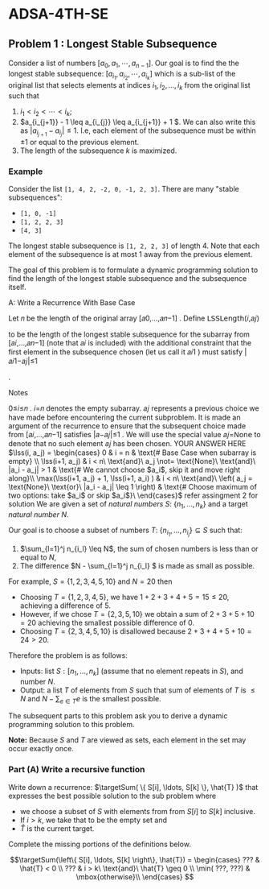# ADSA-4TH-SE
## Problem 1 : Longest Stable Subsequence

Consider a list of numbers $[a_0, a_1, \cdots, a_{n-1}]$. Our goal is to find the the longest stable subsequence: $[a_{i_1}, a_{i_2}, \cdots, a_{i_k} ]$ which is a sub-list of the original list that selects elements at indices $i_1, i_2, \ldots, i_k$ from the original list such that 
  1. $i_1 < i_2 < \cdots < i_k$; 
  2. $a_{i_{j+1}} - 1 \leq a_{i_{j}} \leq a_{i_{j+1}} + 1 $. We can also write this as $|a_{i_{j+1}} - a_{i_j}| \leq 1$. I.e, each element of the subsequence must be within $\pm 1$ or equal to the previous element.
  3. The length of the subsequence $k$ is maximized.

### Example 

Consider the list `[1, 4, 2, -2, 0, -1, 2, 3]`.  There are many "stable subsequences":
 - `[1, 0, -1]`
 - `[1, 2, 2, 3]`
 - `[4, 3]`

The longest stable subsequence is `[1, 2, 2, 3]` of length 4. Note that each element of the subsequence is at most $1$ away from the previous element.

The goal of this problem is to formulate a dynamic programming solution to find the length of the longest stable subsequence and the subsequence itself.

A: Write a Recurrence With Base Case
 
Let  𝑛
  be the length of the original array  [𝑎0,…,𝑎𝑛−1]
 . Define
𝖫𝖲𝖲𝖫𝖾𝗇𝗀𝗍𝗁(𝑖,𝑎𝑗)
 
to be the length of the longest stable subsequence for the subarray from  [𝑎𝑖,…,𝑎𝑛−1]
  (note that  𝑎𝑖
  is included) with the additional constraint that the first element in the subsequence chosen (let us call it  𝑎𝑖1
 ) must satisfy
|𝑎𝑖1−𝑎𝑗|≤1
 
.

Notes

0≤𝑖≤𝑛
 .  𝑖=𝑛
  denotes the empty subarray.
𝑎𝑗
  represents a previous choice we have made before encountering the current subproblem. It is made an argument of the recurrence to ensure that the subsequent choice made from  [𝑎𝑖,…,𝑎𝑛−1]
  satisfies  |𝑎−𝑎𝑗|≤1
 .
We will use the special value  𝑎𝑗=𝖭𝗈𝗇𝖾
  to denote that no such element  𝑎𝑗
  has been chosen.
YOUR ANSWER HERE
$\lss(i, a_j) = \begin{cases}
0 & i = n & \text{# Base Case when subarray is empty} \\
\lss(i+1, a_j) & i < n\ \text{and}\ a_j \not= \text{None}\ \text{and}\ |a_i - a_j| > 1 & \text{# We cannot choose $a_i$, skip it and move right along}\\
\max(\lss(i+1, a_j) + 1, \lss(i+1, a_i) ) & i < n\ \text{and}\ \left( a_j = \text{None}\ \text{or}\ |a_i - a_j| \leq 1 \right) & \text{# Choose maximum of two options: take $a_i$ or skip $a_i$}\
\end{cases}$
refer assingment 2 for solution
We are given a set of _natural numbers_ $S:\ \{ n_1, \ldots, n_k \}$ and a target _natural number_ $N$.


Our goal is to choose a subset of numbers $T:\ \{ n_{i_1}, \ldots, n_{i_j} \} \subseteq S$ such that:

 1. $\sum_{l=1}^j n_{i_l}  \leq N$, the sum of chosen numbers is less than or equal to $N$, 
 2. The difference $N - \sum_{l=1}^j n_{i_l} $ is made as small as possible.

For example, $S = \{ 1, 2, 3, 4, 5, 10 \}$ and $N = 20$ then 
  - Choosing $T = \{1, 2, 3, 4, 5\}$, we have   $1 + 2 + 3 + 4 + 5 = 15 \leq 20$, achieving a difference of $5$.  
  - However, if we chose $T = \{ 2,3,5,10\}$  we obtain a sum of $2 + 3 + 5 + 10 = 20$ achieving the smallest possible difference of $0$.
  - Choosing $T = \{ 2, 3, 4, 5, 10\}$ is disallowed because $2 + 3 + 4+ 5+ 10 = 24 > 20$.


Therefore the problem is as follows:

  * Inputs: list  $S: [n_1, \ldots, n_k]$ (assume that no element repeats in $S$), and number $N$.
  * Output: a list $T$ of elements from $S$ such that sum of elements of $T$ is  $\leq N$ and $N - \sum_{e \in T} e$ is the smallest possible.

The subsequent parts to this problem ask you to derive a dynamic programming solution to this problem.

__Note:__ Because $S$ and $T$ are viewed as sets, each element in the set may occur exactly once.

### Part (A) Write a recursive function

$$\newcommand\targetSum{\textsf{targetSum}}$$
Write down a recurrence: $\targetSum( \{ S[i], \ldots, S[k] \}, \hat{T} )$ that expresses the best possible solution to the sub problem where 
  - we choose a subset of $S$ with elements from from $S[i]$  to $S[k]$ inclusive. 
  - If $i > k$, we take that to be the empty set and 
  - $\hat{T}$ is the current target.
  
 Complete the missing portions of the definitions below.

$$\targetSum(\left\{ S[i], \ldots, S[k] \right\}, \hat{T}) = \begin{cases}
  ??? & \hat{T} < 0 \\
  ??? & i > k\ \text{and}\ \hat{T} \geq 0 \\
  \min( ???, ???) & \mbox{otherwise}\\
\end{cases} $$

